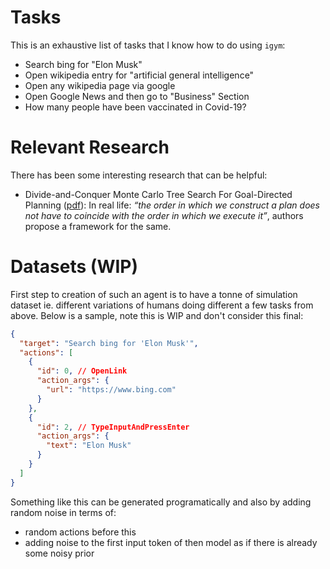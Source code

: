 # Tasks

This is an exhaustive list of tasks that I know how to do using `igym`:

- Search bing for "Elon Musk"
- Open wikipedia entry for "artificial general intelligence"
- Open any wikipedia page via google
- Open Google News and then go to "Business" Section
- How many people have been vaccinated in Covid-19?

# Relevant Research

There has been some interesting research that can be helpful:
- Divide-and-Conquer Monte Carlo Tree Search For Goal-Directed Planning ([pdf](https://arxiv.org/pdf/2004.11410.pdf)): In real life: *“the order in which we construct a plan does not have to coincide with the order in which we execute it”*, authors propose a framework for the same.

# Datasets (WIP)

First step to creation of such an agent is to have a tonne of simulation dataset ie. different variations of humans doing different a few tasks from above. Below is a sample, note this is WIP and don't consider this final:
```json
{
  "target": "Search bing for 'Elon Musk'",
  "actions": [
    {
      "id": 0, // OpenLink
      "action_args": {
        "url": "https://www.bing.com"
      }
    },
    {
      "id": 2, // TypeInputAndPressEnter
      "action_args": {
        "text": "Elon Musk"
      }
    }
  ]
}

```

Something like this can be generated programatically and also by adding random noise in terms of:
- random actions before this
- adding noise to the first input token of then model as if there is already some noisy prior
